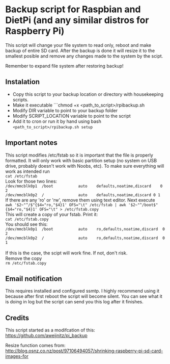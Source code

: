 # Backup script for Raspbian and DietPi (and any similar distros for Raspberry Pi)
 
This script will change your file system to read only, reboot and make backup of entire SD card.
After the backup is done it will resize it to the smallest posible and remove any changes
made to the system by the scipt.
 
Remember to expand file system after restoring backup!

## Instalation

- Copy this script to your backup location or directory with housekeeping scripts.
- Make it executable ```chmod +x <path_to_script>/rpibackup.sh
- Modify DIR variable to point to your backup folder
- Modify SCRIPT_LOCATION variable to point to the script
- Add it to cron or run it by hand using bash ```<path_to_script>/rpibackup.sh setup```
 
## Important notes
 
This script modifies /etc/fstab so it is important that the file is properly formatted. 
It will only work with basic partition setup (no system on USB drive, probably doesn't work with Noobs, etc).
To make sure everything will work as intended run <br />
```cat /etc/fstab``` <br />
Look for those two lines: <br />
 ```/dev/mmcblk0p1  /boot           auto    defaults,noatime,discard	0 2```<br />
```/dev/mmcblk0p2  /               auto    defaults,noatime,discard	0 1```<br />
If there are any 'ro' or 'rw', remove them using text editor.
Next execute <br />
```awk '$2~"^/$"{$4="ro,"$4}1' OFS="\t" /etc/fstab | awk '$2~"^/boot$"{$4="ro,"$4}1' OFS="\t" > /etc/fstab.copy``` <br />
This will create a copy of your fstab. Print it: <br />
```cat /etc/fstab.copy```<br />
You should see this:<br /> 
```/dev/mmcblk0p1  /boot           auto    ro,defaults,noatime,discard	0 2```<br />
```/dev/mmcblk0p2  /               auto    ro,defaults,noatime,discard	0 1```<br />	
If this is the case, the scipt will work fine. If not, don't risk.<br />
Remove the copy <br />
```rm /etc/fstab.copy```
 
## Email notification
 
This requires installed and configured ssmtp. I highly recommend using it because after first reboot
the script will become silent. You can see what it is doing in log but the script can send you this log
after it finishes.
 
## Credits
 
This script started as a modifcation of this: 
https://github.com/aweijnitz/pi_backup

Resize function comes from: 
http://blog.osnz.co.nz/post/97106494057/shrinking-raspberry-pi-sd-card-images-for

